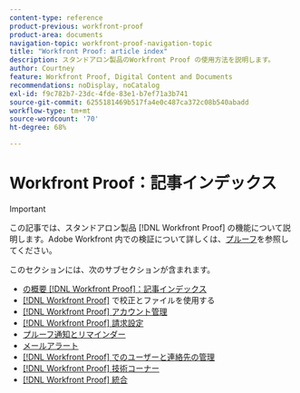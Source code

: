 ```yaml
---
content-type: reference
product-previous: workfront-proof
product-area: documents
navigation-topic: workfront-proof-navigation-topic
title: "Workfront Proof: article index"
description: スタンドアロン製品のWorkfront Proof の使用方法を説明します。
author: Courtney
feature: Workfront Proof, Digital Content and Documents
recommendations: noDisplay, noCatalog
exl-id: f9c782b7-23dc-4fde-83e1-b7ef71a3b741
source-git-commit: 6255181469b517fa4e0c487ca372c08b540abadd
workflow-type: tm+mt
source-wordcount: '70'
ht-degree: 68%

---
```


# Workfront Proof：記事インデックス

<!-- Audited: 12/2023 -->

>[!IMPORTANT]
>
>この記事では、スタンドアロン製品 [!DNL Workfront Proof] の機能について説明します。Adobe Workfront 内での検証について詳しくは、[プルーフ](../review-and-approve-work/proofing/proofing.md)を参照してください。

このセクションには、次のサブセクションが含まれます。

* [の概要 [!DNL Workfront Proof]：記事インデックス](../workfront-proof/wp-getstarted/getting-started-with-workfront-proof.md)
* [ [!DNL Workfront Proof]](../workfront-proof/wp-work-proofsfiles/wp-work-proofs-files.md) で校正とファイルを使用する
* [[!DNL Workfront Proof] アカウント管理](../workfront-proof/wp-acct-admin/wp-account-admin.md)
* [[!DNL Workfront Proof] 請求設定](../workfront-proof/wp-billingsettings/wp-billing-settings.md)
* [プルーフ通知とリマインダー](../workfront-proof/wp-emailsntfctns/wp-emails-and-notifications.md)
* [メールアラート](../workfront-proof/wp-emailsntfctns/email-alerts/email-alerts.md)
* [ [!DNL Workfront Proof] でのユーザーと連絡先の管理](../workfront-proof/wp-mnguserscontacts/manage-user-contacts.md)
* [[!DNL Workfront Proof] 技術コーナー](../workfront-proof/wp-tech-corner/tech-corner.md)
* [[!DNL Workfront Proof] 統合](../workfront-proof/wp-integrations/wp-integrations.md)
